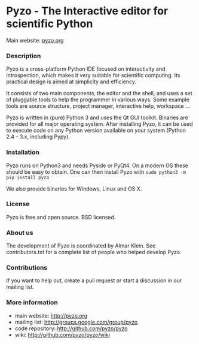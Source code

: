 # Pyzo - The Interactive editor for scientific Python

Main website: [pyzo.org](http://pyzo.org)


### Description

Pyzo is a cross-platform Python IDE focused on
interactivity and introspection, which makes it very suitable for
scientific computing. Its practical design is aimed at simplicity and
efficiency.

It consists of two main components, the editor and the shell, and uses
a set of pluggable tools to help the programmer in various ways. Some
example tools are source structure, project manager, interactive help,
workspace ...

Pyzo is written in (pure) Python 3 and uses the Qt GUI toolkit. Binaries
are provided for all major operating system. After installing Pyzo, it
can be used to execute code on any Python version available on your
system (Python 2.4 - 3.x, including Pypy).


### Installation

Pyzo runs on Python3 and needs Pyside or PyQt4. On a modern
OS these should be easy to obtain. One can then install Pyzo with
`sudo python3 -m pip install pyzo`

We also provide binaries for Windows, Linux and OS X.


### License

Pyzo is free and open source. BSD licensed.


### About us

The development of Pyzo is coordinated by Almar Klein. See contributors.txt
for a complete list of people who helped develop Pyzo.


### Contributions

If you want to help out, create a pull request or start a discussion
in our mailing list.


### More information

* main website: http://pyzo.org
* mailing list: http://groups.google.com/group/pyzo
* code repository: http://github.com/pyzo/pyzo
* wiki: http://github.com/pyzo/pyzo/wiki

